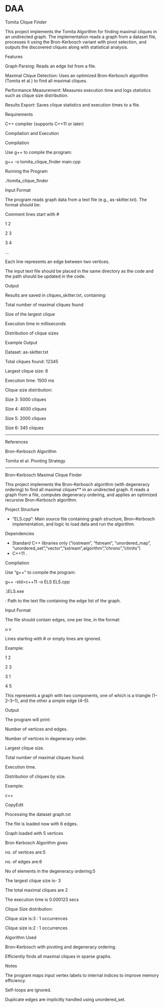 # DAA

Tomita Clique Finder

This project implements the Tomita Algorithm for finding maximal cliques in an undirected graph. The implementation reads a graph from a dataset file, processes it using the Bron-Kerbosch variant with pivot selection, and outputs the discovered cliques along with statistical analysis.

Features


Graph Parsing: Reads an edge list from a file.

Maximal Clique Detection: Uses an optimized Bron-Kerbosch algorithm (Tomita et al.) to find all maximal cliques.

Performance Measurement: Measures execution time and logs statistics such as clique size distribution.

Results Export: Saves clique statistics and execution times to a file.


Requirements


C++ compiler (supports C++11 or later)


Compilation and Execution

Compilation


Use g++ to compile the program:

 g++ -o tomita_clique_finder main.cpp
	

Running the Program

 ./tomita_clique_finder
	

Input Format

The program reads graph data from a text file (e.g., as-skitter.txt). The format should be:

Comment lines start with #

1 2

2 3

3 4

...

Each line represents an edge between two vertices.

The input text file should be placed in the same directory as the code and the path should be updated in the code.

Output

Results are saved in cliques_skitter.txt, containing:

Total number of maximal cliques found

Size of the largest clique

Execution time in milliseconds

Distribution of clique sizes


Example Output

Dataset: as-skitter.txt

Total cliques found: 12345

Largest clique size: 6

Execution time: 1500 ms

Clique size distribution:

Size 3: 5000 cliques

Size 4: 4000 cliques

Size 5: 2000 cliques

Size 6: 345 cliques


-----------------------------

References

Bron-Kerbosch Algorithm

Tomita et al. Pivoting Strategy





------------------------------------------------

Bron–Kerbosch Maximal Clique Finder

This project implements the Bron–Kerbosch algorithm (with degeneracy ordering) to find all maximal cliques** in an undirected graph. It reads a graph from a file, computes degeneracy ordering, and applies an optimized recursive Bron–Kerbosch algorithm.

Project Structure

- “ELS.cpp”: Main source file containing graph structure, Bron–Kerbosch implementation, and logic to load data and run the algorithm.

 Dependencies

- Standard C++ libraries only (“iostream”, “fstream”, “unordered_map”, “unordered_set”,”vector”,”sstream”,algorithm”,”chrono”,”climits”)
- C++11 .

Compilation

Use “g++" to compile the program:


g++ -std=c++11 -o ELS ELS.cpp

.\ELS.exe <datasetFile> 

<datasetFile>: Path to the text file containing the edge list of the graph.


Input Format

The file should contain edges, one per line, in the format:

u v

Lines starting with # or empty lines are ignored.

Example:

1 2

2 3

3 1

4 5

This represents a graph with two components, one of which is a triangle (1–2–3–1), and the other a simple edge (4–5).

Output

The program will print:

Number of vertices and edges.


Number of vertices in degeneracy order.


Largest clique size.


Total number of maximal cliques found.


Execution time.


Distribution of cliques by size.


Example:

c++

CopyEdit

Processing the dataset graph.txt

The file is loaded now with 6 edges.

Graph loaded with 5 vertices

Bron Kerbosch Algorithm gives

no. of vertices are:5

no. of edges are:6

No of elements in the degeneracy ordering:5

The largest clique size is- 3

The total maximal cliques are 2

The execution time is 0.000123 secs


Clique Size distribution:

Clique size is:3 : 1 occurrences

Clique size is:2 : 1 occurrences

Algorithm Used

Bron–Kerbosch with pivoting and degeneracy ordering.

Efficiently finds all maximal cliques in sparse graphs.

Notes

The program maps input vertex labels to internal indices to improve memory efficiency.

Self-loops are ignored.

Duplicate edges are implicitly handled using unordered_set.


